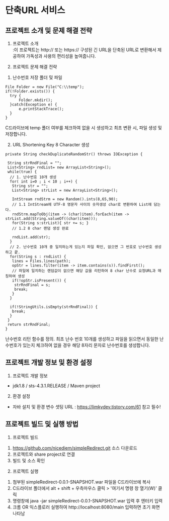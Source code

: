 # 단축URL 서비스
## 프로젝트 소개 및 문제 해결 전략
1. 프로젝트 소개  
:이 프로젝트는 http:// 또는 https:// 구성된 긴 URL을 단축된 URL로 변환해서 제공하여 가독성과 사용의 편리성을 높여줍니다.  
   
2. 프로젝트 문제 해결 전략  
1) 난수번호 저장 폴더 및 파일
  ```
  File Folder = new File("C:\\temp");
  if(!Folder.exists()) {
	try {
		Folder.mkdir();
	}catch(Exception e) {
		e.printStackTrace();
	}
  }
  ```
C드라이브에 temp 폴더 여부를 체크하여 없을 시 생성하고 최초 변환 시, 파일 생성 및 저장합니다.  
  
2) URL Shortening Key 8 Character 생성
  ```
  private String checkDuplicateRandomStr() throws IOException {
   
   String strRndFinal = "";
   List<String> rndList= new ArrayList<String>();
   while(true) {
    // 1. 난수번호 10개 생성
    for( int i=0 ; i < 10 ; i++) {
     String str = "";
     List<String> strList = new ArrayList<String>();

     IntStream rndStrm = new Random().ints(8,65,90);
     // 1.1 IntStream에 UTF-8 영문자 사이의 숫자생성 char로 변환하여 List에 담는다.
     rndStrm.mapToObj(item -> (char)item).forEach(item -> strList.add(String.valueOf((char)item)));
     for(String s:strList){ str += s; }
     // 1.2 8 char 랜덤 생성 완료

     rndList.add(str);			
    }
    // 2. 난수번호 10개 중 일치하는게 있는지 파일 확인, 없으면 그 번호로 난수번호 생성하고 끝.
    for(String s : rndList) {
     lines = Files.lines(path);
     opStr = lines.filter(item -> item.contains(s)).findFirst();
     // 파일에 일치하는 랜덤값이 없으면 해당 값을 리턴하여 8 char 난수로 요청URL과 매칭하여 생성
     if(!opStr.isPresent()) {
      strRndFinal = s;
      break;
     }
    }

    if(!StringUtils.isEmpty(strRndFinal)) {
     break;
    }
   }
   return strRndFinal;
  }
  ```
난수번호 리턴 함수를 정의. 최초 난수 번호 10개를 생성하고 파일을 읽으면서 동일한 난수번호가 있는지 체크하여 없을 경우 해당 8자리 문자로 난수번호를 생성합니다.  
  
  

## 프로젝트 개발 정보 및 환경 설정
1. 프로젝트 개발 정보  
- jdk1.8 / sts-4.3.1.RELEASE / Maven project
  
2. 환경 설정  
- 자바 설치 및 환경 변수 셋팅 URL : https://limkydev.tistory.com/61 참고 필수!

  

## 프로젝트 빌드 및 실행 방법
1. 프로젝트 빌드  
1) https://github.com/nicediem/simpleRedirect.git 소스 다운로드  
2) 프로젝트와 share project로 연결  
3) 빌드 및 소스 확인  
  
2. 프로젝트 실행  
1) 첨부된 simpleRedirect-0.0.1-SNAPSHOT.war 파일을 C드라이브에 복사  
2) C드라이브 폴더에서 alt + shift + 우측마우스 클릭 > '여기서 명령 창 열기(W)' 클릭  
3) 명령창에 java -jar simpleRedirect-0.0.1-SNAPSHOT.war 입력 후 엔터키 입력  
4) 크롬 OR 익스플로러 실행하여 http://localhost:8080/main 입력하면 초기 화면 나타남  
